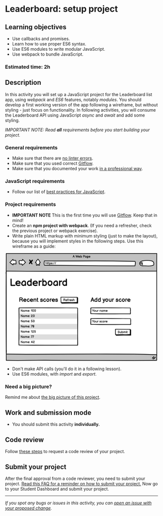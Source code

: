 # Leaderboard: setup project

## Learning objectives

- Use callbacks and promises.
- Learn how to use proper ES6 syntax.
- Use ES6 modules to write modular JavaScript.
- Use webpack to bundle JavaScript.

### Estimated time: 2h

## Description

In this activity you will set up a JavaScript project for the Leaderboard list app, using *webpack* and *ES6* features, notably *modules*. You should develop a first working version of the app following a wireframe, but without styling - just focus on functionality. In following activities, you will consume the Leaderboard API using JavaScript *async* and *await* and add some styling.

*IMPORTANT NOTE: Read **all** requirements before you start building your project.*

### General requirements

- Make sure that there are [no linter errors](https://github.com/microverseinc/linters-config).
- Make sure that you used correct [Gitflow](https://github.com/microverseinc/curriculum-transversal-skills/blob/main/git-github/articles/gitflow.md).
- Make sure that you documented your work [in a professional way](https://github.com/microverseinc/curriculum-transversal-skills/blob/main/documentation/articles/professional_repo_rules.md).

### JavaScript requirements

  - Follow our list of [best practices for JavaScript](https://github.com/microverseinc/curriculum-html-css/blob/main/articles/javascript_best_practices.md).

### Project requirements


- **IMPORTANT NOTE** This is the first time you will use [Gitflow](https://github.com/microverseinc/curriculum-transversal-skills/blob/main/git-github/articles/gitflow.md). Keep that in mind!
- Create an **npm project with webpack**. (If you need a refresher, check the previous project or webpack exercise).
- Write plain HTML markup with minimum styling (just to make the layout), because you will implement styles in the following steps. Use this wireframe as a guide:

<p align="center">
  <img src="./images/leaderboard_wireframe.png" alt="Basic UI"  width="500px"/>
</p>

- Don't make API calls (you'll do it in a following lesson).
- Use ES6 modules, with *import* and *export*.

### Need a big picture? 

Remind me about [the big picture of this project](./sneak_peek.md).

## Work and submission mode

- You should submit this activity **individually.**

## Code review

Follow [these steps](https://github.com/microverseinc/curriculum-transversal-skills/blob/main/code-review/articles/how_to_ask_for_a_code_review.md) to request a code review of your project.

## Submit your project

After the final approval from a code reviewer, you need to submit your project.
[Read this FAQ for a reminder on how to submit your project.](https://microverse.zendesk.com/hc/en-us/articles/360061344234)
Now go to your Student Dashboard and submit your project.

------

_If you spot any bugs or issues in this activity, you can [open an issue with your proposed change](https://github.com/microverseinc/curriculum-transversal-skills/blob/main/git-github/articles/open_issue.md)._
